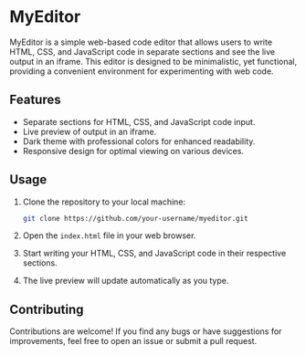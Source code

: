 # MyEditor

MyEditor is a simple web-based code editor that allows users to write HTML, CSS, and JavaScript code in separate sections and see the live output in an iframe. This editor is designed to be minimalistic, yet functional, providing a convenient environment for experimenting with web code.

## Features

- Separate sections for HTML, CSS, and JavaScript code input.
- Live preview of output in an iframe.
- Dark theme with professional colors for enhanced readability.
- Responsive design for optimal viewing on various devices.

## Usage

1. Clone the repository to your local machine:

    ```bash
    git clone https://github.com/your-username/myeditor.git
    ```

2. Open the `index.html` file in your web browser.

3. Start writing your HTML, CSS, and JavaScript code in their respective sections.

4. The live preview will update automatically as you type.

## Contributing

Contributions are welcome! If you find any bugs or have suggestions for improvements, feel free to open an issue or submit a pull request.

